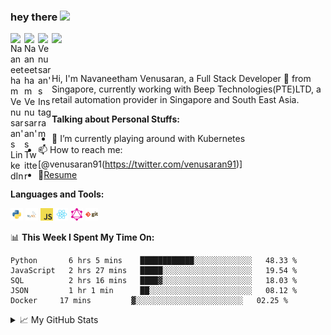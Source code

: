 ### hey there <img src="https://media.giphy.com/media/hvRJCLFzcasrR4ia7z/giphy.gif" width="25px">
<a href="https://www.linkedin.com/in/venusaran/">
  <img align="left" alt="Naaneetham Venusaran's LinkedIn" width="22px" src="https://cdn.jsdelivr.net/npm/simple-icons@v3/icons/linkedin.svg" />
</a>
<a href="https://www.twitter.com/in/venusaran91/">
  <img align="left" alt="Naaneetham Venusaran's Twitter" width="22px" src="https://cdn.jsdelivr.net/npm/simple-icons@v3/icons/twitter.svg" />
</a>
<a href="https://www.instagram.com/venusaran91/">
  <img align="left" alt="Venusaran's Instagram" width="22px" src="https://cdn.jsdelivr.net/npm/simple-icons@v3/icons/instagram.svg" />
</a>

![](https://visitor-badge.glitch.me/badge?page_id=venusaran91.venusaran91)

<br />

Hi, I'm Navaneetham Venusaran, a Full Stack Developer 🚀 from Singapore, currently working with Beep Technologies(PTE)LTD, a retail automation provider in Singapore and South East Asia.
  
**Talking about Personal Stuffs:**

- 🌱 I’m currently playing around with Kubernetes
- 📫 How to reach me: [@venusaran91(https://twitter.com/venusaran91)]
- 📝[Resume](https://drive.google.com/file/d/1hdDPnMglDIqI2ZqCrrnYqFQppW_kApLe/view?usp=share_link)

**Languages and Tools:**  

<code><img height="20" src="https://raw.githubusercontent.com/github/explore/80688e429a7d4ef2fca1e82350fe8e3517d3494d/topics/python/python.png"></code>
<code><img height="20" src="https://raw.githubusercontent.com/github/explore/80688e429a7d4ef2fca1e82350fe8e3517d3494d/topics/mysql/mysql.png"></code>
<code><img height="20" src="https://raw.githubusercontent.com/github/explore/80688e429a7d4ef2fca1e82350fe8e3517d3494d/topics/javascript/javascript.png"></code>
<code><img height="20" src="https://raw.githubusercontent.com/github/explore/80688e429a7d4ef2fca1e82350fe8e3517d3494d/topics/react/react.png"></code>
<code><img height="20" src="https://raw.githubusercontent.com/github/explore/5c058a388828bb5fde0bcafd4bc867b5bb3f26f3/topics/graphql/graphql.png"></code>
<code><img height="20" src="https://raw.githubusercontent.com/github/explore/80688e429a7d4ef2fca1e82350fe8e3517d3494d/topics/git/git.png"></code>

📊 **This Week I Spent My Time On:**
<!--START_SECTION:waka-->
```text
Python       6 hrs 5 mins    ████████████░░░░░░░░░░░░░   48.33 % 
JavaScript   2 hrs 27 mins   █████░░░░░░░░░░░░░░░░░░░░   19.54 % 
SQL          2 hrs 16 mins   ████▓░░░░░░░░░░░░░░░░░░░░   18.03 % 
JSON         1 hr 1 min      ██░░░░░░░░░░░░░░░░░░░░░░░   08.12 % 
Docker     17 mins         ▓░░░░░░░░░░░░░░░░░░░░░░░░   02.25 % 
```
<!--END_SECTION:waka-->

<details>
<summary>📈 My GitHub Stats</summary>

<p align="center"> <img src="https://github-readme-stats.vercel.app/api?username=venusaran&show_icons=true&theme=gotham" alt="venusaran" />

</details>



